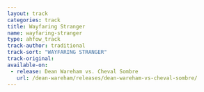 ```yaml
---
layout: track
categories: track
title: Wayfaring Stranger
name: wayfaring-stranger
type: ahfow_track
track-author: traditional
track-sort: "WAYFARING STRANGER"
track-original:
available-on:
 - release: Dean Wareham vs. Cheval Sombre
   url: /dean-wareham/releases/dean-wareham-vs-cheval-sombre/
---
```

